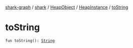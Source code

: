 [shark-graph](../../../index.md) / [shark](../../index.md) / [HeapObject](../index.md) / [HeapInstance](index.md) / [toString](./to-string.md)

# toString

`fun toString(): `[`String`](https://kotlinlang.org/api/latest/jvm/stdlib/kotlin/-string/index.html)